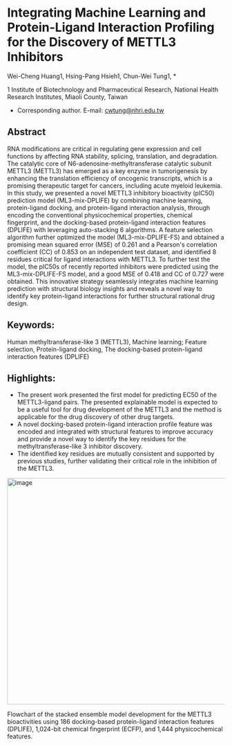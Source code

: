 # Integrating Machine Learning and Protein-Ligand Interaction Profiling for the Discovery of METTL3 Inhibitors

Wei-Cheng Huang1, Hsing-Pang Hsieh1, Chun-Wei Tung1, *

1 Institute of Biotechnology and Pharmaceutical Research, National Health Research Institutes, Miaoli County, Taiwan
* Corresponding author. E-mail: cwtung@nhri.edu.tw

## Abstract
RNA modifications are critical in regulating gene expression and cell functions by affecting RNA stability, splicing, translation, and degradation. The catalytic core of N6-adenosine-methyltransferase catalytic subunit METTL3 (METTL3) has emerged as a key enzyme in tumorigenesis by enhancing the translation efficiency of oncogenic transcripts, which is a promising therapeutic target for cancers, including acute myeloid leukemia. In this study, we presented a novel METTL3 inhibitory bioactivity (pIC50) prediction model (ML3-mix-DPLIFE) by combining machine learning, protein-ligand docking, and protein-ligand interaction analysis, through encoding the conventional physicochemical properties, chemical fingerprint, and the docking-based protein-ligand interaction features (DPLIFE) with leveraging auto-stacking 6 algorithms. A feature selection algorithm further optimized the model (ML3-mix-DPLIFE-FS) and obtained a promising mean squared error (MSE) of 0.261 and a Pearson's correlation coefficient (CC) of 0.853 on an independent test dataset, and identified 8 residues critical for ligand interactions with METTL3. To further test the model, the pIC50s of recently reported inhibitors were predicted using the ML3-mix-DPLIFE-FS model, and a good MSE of 0.418 and CC of 0.727 were obtained. This innovative strategy seamlessly integrates machine learning prediction with structural biology insights and reveals a novel way to identify key protein-ligand interactions for further structural rational drug design.

## Keywords: 
Human methyltransferase-like 3 (METTL3), Machine learning; Feature selection, Protein-ligand docking, The docking-based protein-ligand interaction features (DPLIFE)
## Highlights: 
*	The present work presented the first model for predicting EC50 of the METTL3-ligand pairs. The presented explainable model is expected to be a useful tool for drug development of the METTL3 and the method is applicable for the drug discovery of other drug targets.
*	A novel docking-based protein-ligand interaction profile feature was encoded and integrated with structural features to improve accuracy and provide a novel way to identify the key residues for the methyltransferase-like 3 inhibitor discovery. 
*	The identified key residues are mutually consistent and supported by previous studies, further validating their critical role in the inhibition of the METTL3.


<img width="523" alt="image" src="https://github.com/user-attachments/assets/7d2bb570-c17c-4f92-b85f-de565e35d889" />

Flowchart of the stacked ensemble model development for the METTL3 bioactivities using 186 docking-based protein-ligand interaction features (DPLIFE), 1,024-bit chemical fingerprint (ECFP), and 1,444 physicochemical features.

